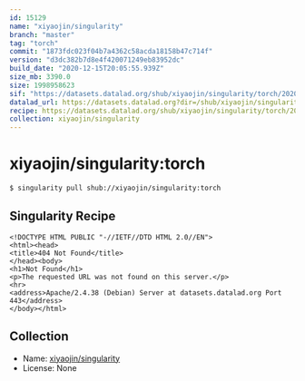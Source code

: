 ```yaml
---
id: 15129
name: "xiyaojin/singularity"
branch: "master"
tag: "torch"
commit: "1873fdc023f04b7a4362c58acda18158b47c714f"
version: "d3dc382b7d8e4f420071249eb83952dc"
build_date: "2020-12-15T20:05:55.939Z"
size_mb: 3390.0
size: 1998958623
sif: "https://datasets.datalad.org/shub/xiyaojin/singularity/torch/2020-12-15-1873fdc0-d3dc382b/d3dc382b7d8e4f420071249eb83952dc.sif"
datalad_url: https://datasets.datalad.org?dir=/shub/xiyaojin/singularity/torch/2020-12-15-1873fdc0-d3dc382b/
recipe: https://datasets.datalad.org/shub/xiyaojin/singularity/torch/2020-12-15-1873fdc0-d3dc382b/Singularity
collection: xiyaojin/singularity
---
```


# xiyaojin/singularity:torch

```bash
$ singularity pull shub://xiyaojin/singularity:torch
```

## Singularity Recipe

```singularity
<!DOCTYPE HTML PUBLIC "-//IETF//DTD HTML 2.0//EN">
<html><head>
<title>404 Not Found</title>
</head><body>
<h1>Not Found</h1>
<p>The requested URL was not found on this server.</p>
<hr>
<address>Apache/2.4.38 (Debian) Server at datasets.datalad.org Port 443</address>
</body></html>
```

## Collection

 - Name: [xiyaojin/singularity](https://github.com/xiyaojin/singularity)
 - License: None

